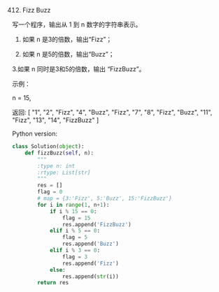 412. Fizz Buzz

写一个程序，输出从 1 到 n 数字的字符串表示。

1. 如果 n 是3的倍数，输出“Fizz”；

2. 如果 n 是5的倍数，输出“Buzz”；

3.如果 n 同时是3和5的倍数，输出 “FizzBuzz”。

示例：

n = 15,

返回:
[
    "1",
    "2",
    "Fizz",
    "4",
    "Buzz",
    "Fizz",
    "7",
    "8",
    "Fizz",
    "Buzz",
    "11",
    "Fizz",
    "13",
    "14",
    "FizzBuzz"
]

Python version:

```python
class Solution(object):
    def fizzBuzz(self, n):
        """
        :type n: int
        :rtype: List[str]
        """
        res = []
        flag = 0
        # map = {3:'Fizz', 5:'Buzz', 15:'FizzBuzz'}
        for i in range(1, n+1):
            if i % 15 == 0:
                flag = 15
                res.append('FizzBuzz')
            elif i % 5 == 0:
                flag = 5
                res.append('Buzz')
            elif i % 3 == 0:
                flag = 3
                res.append('Fizz')
            else:
                res.append(str(i))
        return res
```